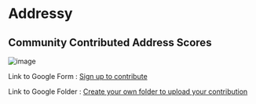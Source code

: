 # Addressy
## Community Contributed Address Scores

![image](https://github.com/codesydney/addressy/assets/7553347/5fc11db0-540b-4fd6-a71e-0f50e7abf0b7)

Link to Google Form : [Sign up to contribute](https://forms.gle/jJNnjPKYG1325XWu7)

Link to Google Folder : [Create your own folder to upload your contribution](https://drive.google.com/drive/folders/1OQFaCaPXuv6fzZ1zDUxKnMBhQX23oxqD?usp=sharing)


